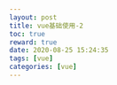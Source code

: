 ```yaml
---
layout: post
title: vue基础使用-2
toc: true
reward: true
date: 2020-08-25 15:24:35
tags: [vue]
categories: [vue]
---
```

